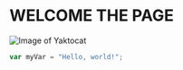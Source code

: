 # <h1> WELCOME THE PAGE </h1>

![Image of Yaktocat](https://github.com/user-attachments/assets/86b5e992-fcdb-4a21-80f2-7c87650ae96c)

``` javascript
var myVar = "Hello, world!";
```
